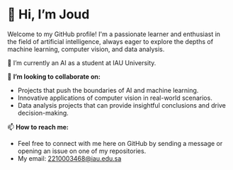 # 👋 Hi, I’m Joud

Welcome to my GitHub profile! I'm a passionate learner and enthusiast in the field of artificial intelligence, always eager to explore the depths of machine learning, computer vision, and data analysis.


🌱 I’m currently an AI as a student at IAU University.

💞️ **I’m looking to collaborate on:** 
  - Projects that push the boundaries of AI and machine learning.
  - Innovative applications of computer vision in real-world scenarios.
  - Data analysis projects that can provide insightful conclusions and drive decision-making.
 
📫 **How to reach me:** 
  - Feel free to connect with me here on GitHub by sending a message or opening an issue on one of my repositories.
  - My email: 2210003468@iau.edu.sa
